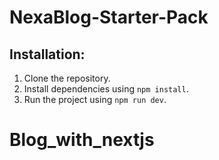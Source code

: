 # NexaBlog-Starter-Pack

## Installation:

1. Clone the repository.
2. Install dependencies using `npm install`.
3. Run the project using `npm run dev`.
# Blog_with_nextjs
